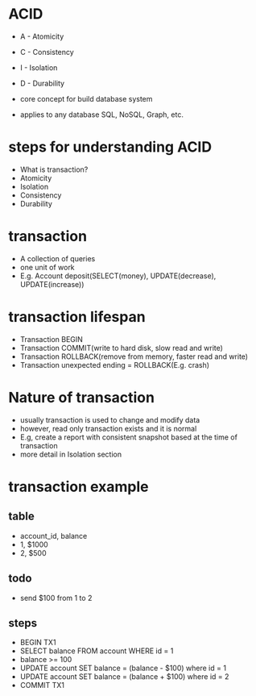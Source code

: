 # ACID

- A - Atomicity
- C - Consistency
- I - Isolation
- D - Durability

- core concept for build database system
- applies to any database SQL, NoSQL, Graph, etc.

# steps for understanding ACID

- What is transaction?
- Atomicity
- Isolation
- Consistency
- Durability

# transaction

- A collection of queries
- one unit of work
- E.g. Account deposit(SELECT(money), UPDATE(decrease), UPDATE(increase))

# transaction lifespan

- Transaction BEGIN
- Transaction COMMIT(write to hard disk, slow read and write)
- Transaction ROLLBACK(remove from memory, faster read and write)
- Transaction unexpected ending = ROLLBACK(E.g. crash)

# Nature of transaction

- usually transaction is used to change and modify data
- however, read only transaction exists and it is normal
- E.g, create a report with consistent snapshot based at the time of transaction
- more detail in Isolation section

# transaction example

## table

- account_id, balance
- 1, $1000
- 2, $500

## todo

- send $100 from 1 to 2

## steps

- BEGIN TX1
- SELECT balance FROM account WHERE id = 1
- balance >= 100
- UPDATE account SET balance = (balance - $100) where id = 1
- UPDATE account SET balance = (balance + $100) where id = 2
- COMMIT TX1

